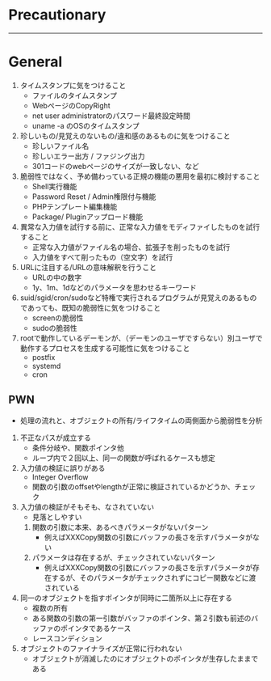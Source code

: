 # Precautionary
----

# General
1. タイムスタンプに気をつけること
	* ファイルのタイムスタンプ
	* WebページのCopyRight
	* net user administratorのパスワード最終設定時間
	* uname -a のOSのタイムスタンプ
1. 珍しいもの/見覚えのないもの/違和感のあるものに気をつけること
	* 珍しいファイル名
	* 珍しいエラー出方 / ファジング出力
	* 301コードのwebページのサイズが一致しない、など
1. 脆弱性ではなく、予め備わっている正規の機能の悪用を最初に検討すること
	* Shell実行機能
	* Password Reset / Admin権限付与機能
	* PHPテンプレート編集機能
	* Package/ Pluginアップロード機能
1. 異常な入力値を試行する前に、正常な入力値をモディファイしたものを試行すること
    * 正常な入力値がファイル名の場合、拡張子を削ったものを試行
    * 入力値をすべて削ったもの（空文字）を試行
1. URLに注目する/URLの意味解釈を行うこと
	* URLの中の数字
	* 1y、1m、1dなどのパラメータを思わせるキーワード
1. suid/sgid/cron/sudoなど特権で実行されるプログラムが見覚えのあるものであっても、既知の脆弱性に気をつけること 
    * screenの脆弱性
    * sudoの脆弱性
1. rootで動作しているデーモンが、（デーモンのユーザですらない）別ユーザで動作するプロセスを生成する可能性に気をつけること
    * postfix
    * systemd
    * cron

## PWN
* 処理の流れと、オブジェクトの所有/ライフタイムの両側面から脆弱性を分析

1. 不正なパスが成立する
   * 条件分岐や、関数ポインタ他
   * ループ内で２回以上、同一の関数が呼ばれるケースも想定
1. 入力値の検証に誤りがある
   * Integer Overflow
   * 関数の引数のoffsetやlengthが正常に検証されているかどうか、チェック
1. 入力値の検証がそもそも、なされていない
   * 見落としやすい
   1. 関数の引数に本来、あるべきパラメータがないパターン
      * 例えばXXXCopy関数の引数にバッファの長さを示すパラメータがない
   2. パラメータは存在するが、チェックされていないパターン
      * 例えばXXXCopy関数の引数にバッファの長さを示すパラメータが存在するが、そのパラメータがチェックされずにコピー関数などに渡されている
1. 同一のオブジェクトを指すポインタが同時に二箇所以上に存在する
   * 複数の所有
   * ある関数の引数の第一引数がバッファのポインタ、第２引数も前述のバッファのポインタであるケース
   * レースコンディション
1. オブジェクトのファイナライズが正常に行われない
   * オブジェクトが消滅したのにオブジェクトのポインタが生存したままである